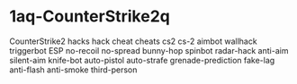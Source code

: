 # 1aq-CounterStrike2q
CounterStrike2 hacks hack cheat cheats cs2 cs-2 aimbot wallhack triggerbot ESP no-recoil no-spread bunny-hop spinbot radar-hack anti-aim silent-aim knife-bot auto-pistol auto-strafe grenade-prediction fake-lag anti-flash anti-smoke third-person
